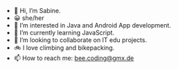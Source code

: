 - 👋 Hi, I’m Sabine.
- 😀 she/her
- 👀 I’m interested in Java and Android App development.
- 🌱 I’m currently learning JavaScript.
- 👭 I’m looking to collaborate on IT edu projects.
- 🚲 I love climbing and bikepacking.
- 📫 How to reach me: bee.coding@gmx.de
